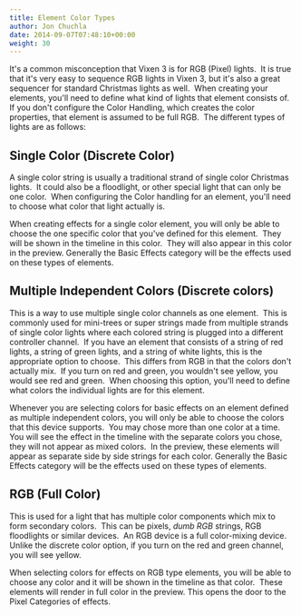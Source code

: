 ```yaml
---
title: Element Color Types
author: Jon Chuchla
date: 2014-09-07T07:48:10+00:00
weight: 30
---
```

It's a common misconception that Vixen 3 is for RGB (Pixel) lights.  It is true that it's very easy to sequence RGB lights in Vixen 3, but it's also a great sequencer for standard Christmas lights as well.  When creating your elements, you'll need to define what kind of lights that element consists of.  If you don't configure the Color Handling, which creates the color properties, that element is assumed to be full RGB.  The different types of lights are as follows:

## Single Color (Discrete Color)

A single color string is usually a traditional strand of single color Christmas lights.  It could also be a floodlight, or other special light that can only be one color.  When configuring the Color handling for an element, you'll need to choose what color that light actually is.

When creating effects for a single color element, you will only be able to choose the one specific color that you've defined for this element.  They will be shown in the timeline in this color.  They will also appear in this color in the preview. Generally the Basic Effects category will be the effects used on these types of elements.

## Multiple Independent Colors (Discrete colors)

This is a way to use multiple single color channels as one element.  This is commonly used for mini-trees or super strings made from multiple strands of single color lights where each colored string is plugged into a different controller channel.  If you have an element that consists of a string of red lights, a string of green lights, and a string of white lights, this is the appropriate option to choose.  This differs from RGB in that the colors don't actually mix.  If you turn on red and green, you wouldn't see yellow, you would see red and green.  When choosing this option, you'll need to define what colors the individual lights are for this element.

Whenever you are selecting colors for basic effects on an element defined as multiple independent colors, you will only be able to choose the colors that this device supports.  You may chose more than one color at a time.  You will see the effect in the timeline with the separate colors you chose, they will not appear as mixed colors.  In the preview, these elements will appear as separate side by side strings for each color. Generally the Basic Effects category will be the effects used on these types of elements.

## RGB (Full Color)

This is used for a light that has multiple color components which mix to form secondary colors.  This can be pixels, *dumb RGB* strings, RGB floodlights or similar devices.  An RGB device is a full color-mixing device.  Unlike the discrete color option, if you turn on the red and green channel, you will see yellow.

When selecting colors for effects on RGB type elements, you will be able to choose any color and it will be shown in the timeline as that color.  These elements will render in full color in the preview. This opens the door to the Pixel Categories of effects.
